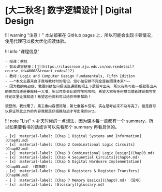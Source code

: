 # [大二秋冬] 数字逻辑设计 | Digital Design

!!! warning "注意！"
    本站部署在 GitHub pages 上，所以可能会出现卡顿情况，使用代理可以极大优化阅读体验。

!!! info "课程信息"

    - 授课：蔡铭
    - 智云课堂链接：[🔗](https://classroom.zju.edu.cn/coursedetail?course_id=46608&tenant_code=112)
    - 教材：Logic and Computer Design Fundamentals, Fifth Edition
    - ~~*本文主要来自于我啃教材时的笔记，但小结安排不完全是按照课本来*~~
    - 因为我的强迫症，我很纠结如何把话说通顺和把上下逻辑写出来，所以有些可能一眼就看出来的东西我还是要解释一大堆，所以可能会比较啰嗦呜呜呜，希望大家有任何意见或者建议都写在评论区里让我知道！希望这份资料可以给你带来帮助！

    很显然，我烂尾了，第五章内容很简陋，第七章基本没写，实在是考前来不及写完了。但是我可以保证除此之外的内容我都是仔细推敲后才写出来的orz。

!!! note "List"
    > 补天时候的一点想法，因为课本每一章都有一个 summary，所以如果要看书的话或许可以先看那个 summary 再看具体的。

    - [x] :material-label: [Chap 1 Digital Systems and Information](Chap01.md)
    - [x] :material-label: [Chap 2 Combinational Logic Circuits](Chap02.md)
    - [x] :material-label: [Chap 3 Combinational Logic Design](Chap03.md)
    - [x] :material-label: [Chap 4 Sequential Circuits](Chap04.md)
    - [x] :material-label: [Chap 5 Digital Hardware Implementation](Chap05.md) （略简略）
    - [x] :material-label: [Chap 6 Registers & Register Transfers](Chap06.md)
    - [ ] :material-label: [Chap 7 Memory Basics](Chap07.md) （没写）
    - [x] :material-label: [Glossary](glossary.md)
